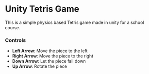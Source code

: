 # Unity Tetris Game

This is a simple physics based Tetris game made in unity for a school course.

### Controls

- **Left Arrow**: Move the piece to the left
- **Right Arrow**: Move the piece to the right
- **Down Arrow**: Let the piece fall down
- **Up Arrow**: Rotate the piece